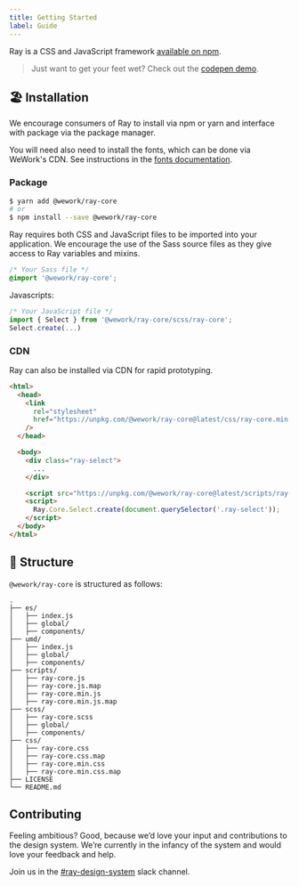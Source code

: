 ```yaml
---
title: Getting Started
label: Guide
---
```


<page-intro>Ray is a CSS and JavaScript framework [available on npm](https://github.com/WeConnect/ray).</page-intro>

> Just want to get your feet wet? Check out the [codepen demo](https://codepen.io/adamraider/pen/bZoBqL).

## 🏖 Installation

We encourage consumers of Ray to install via npm or yarn and interface with package via the package manager.

You will need also need to install the fonts, which can be done via WeWork's CDN. See instructions in the [fonts documentation](/principles/fonts).

### Package

```bash
$ yarn add @wework/ray-core
# or
$ npm install --save @wework/ray-core
```

Ray requires both CSS and JavaScript files to be imported into your application.
We encourage the use of the Sass source files as they give access to Ray variables and mixins.

```css
/* Your Sass file */
@import '@wework/ray-core';
```

Javascripts:

```js
/* Your JavaScript file */
import { Select } from '@wework/ray-core/scss/ray-core';
Select.create(...)
```

### CDN

Ray can also be installed via CDN for rapid prototyping.

```html
<html>
  <head>
    <link
      rel="stylesheet"
      href="https://unpkg.com/@wework/ray-core@latest/css/ray-core.min.css"
    />
  </head>

  <body>
    <div class="ray-select">
      ...
    </div>

    <script src="https://unpkg.com/@wework/ray-core@latest/scripts/ray-core.min.js"></script>
    <script>
      Ray.Core.Select.create(document.querySelector('.ray-select'));
    </script>
  </body>
</html>
```

## 📁 Structure

`@wework/ray-core` is structured as follows:

```
.
├── es/
│   ├── index.js
│   ├── global/
│   ├── components/
├── umd/
│   ├── index.js
│   ├── global/
│   ├── components/
├── scripts/
│   ├── ray-core.js
│   ├── ray-core.js.map
│   ├── ray-core.min.js
│   ├── ray-core.min.js.map
├── scss/
│   ├── ray-core.scss
│   ├── global/
│   ├── components/
├── css/
│   ├── ray-core.css
│   ├── ray-core.css.map
│   ├── ray-core.min.css
│   ├── ray-core.min.css.map
├── LICENSE
└── README.md
```

## Contributing

Feeling ambitious? Good, because we’d love your input and contributions to the design system. We’re currently in the infancy of the system and would love your feedback and help.

Join us in the [#ray-design-system](https://wework.slack.com/messages/CFLL3QWQ5) slack channel.
